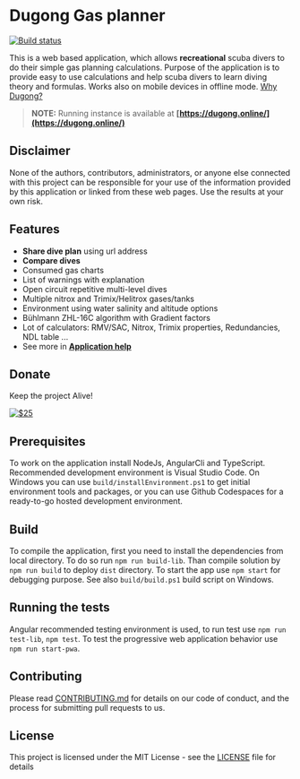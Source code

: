 # Dugong Gas planner

[![Build status](https://github.com/jirkapok/GasPlanner/actions/workflows/main.yml/badge.svg?branch=develop)](https://github.com/jirkapok/GasPlanner/actions)

This is a web based application, which allows **recreational** scuba divers to do their simple gas planning calculations.
Purpose of the application is to provide easy to use calculations and help scuba divers to learn diving theory and formulas.
Works also on mobile devices in offline mode. [Why Dugong?](./doc/whydugong.md)

> **NOTE:** Running instance is available at **[https://dugong.online/](https://dugong.online/)**

## Disclaimer

None of the authors, contributors, administrators, or anyone else connected with this project can be responsible for your use of the information provided by this application or linked from these web pages. Use the results at your own risk.

## Features

* **Share dive plan** using url address
* **Compare dives**
* Consumed gas charts
* List of warnings with explanation
* Open circuit repetitive multi-level dives
* Multiple nitrox and Trimix/Helitrox gases/tanks
* Environment using water salinity and altitude options
* Bühlmann ZHL-16C algorithm with Gradient factors
* Lot of calculators: RMV/SAC, Nitrox, Trimix properties, Redundancies, NDL table ...
* See more in **[Application help](./doc/readme.md)**

## Donate

Keep the project Alive!

[![$25](https://www.paypalobjects.com/en_US/i/btn/btn_donateCC_LG.gif)](https://www.paypal.com/cgi-bin/webscr?cmd=_s-xclick&hosted_button_id=X28G9FEYUN6CJ)

## Prerequisites

To work on the application install NodeJs, AngularCli and TypeScript. Recommended development environment is Visual Studio Code. On Windows you can use `build/installEnvironment.ps1` to get initial environment tools and packages, or you can use Github Codespaces for a ready-to-go hosted development environment.

## Build

To compile the application, first you need to install the dependencies from local directory. To do so run `npm run build-lib`.
Than compile solution by `npm run build` to deploy `dist` directory. To start the app use `npm start` for debugging purpose. See also `build/build.ps1` build script on Windows.

## Running the tests

Angular recommended testing environment is used, to run test use `npm run test-lib`, `npm test`. To test the progressive web application behavior use `npm run start-pwa`.

## Contributing

Please read [CONTRIBUTING.md](CONTRIBUTING.md) for details on our code of conduct, and the process for submitting pull requests to us.

## License

This project is licensed under the MIT License - see the [LICENSE](LICENSE) file for details
